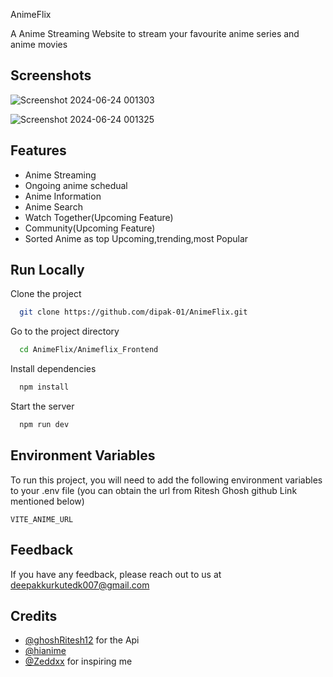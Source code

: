 
AnimeFlix 

A Anime Streaming Website to stream your favourite anime series and anime movies


 
## Screenshots
 
![Screenshot 2024-06-24 001303](https://github.com/dipak-01/AnimeFlix/assets/120103598/1f27a4c1-e01c-476a-9722-40a4a8657dff)

 ![Screenshot 2024-06-24 001325](https://github.com/dipak-01/AnimeFlix/assets/120103598/841b4f07-618b-4857-96e6-50305c4fbcf4)


 

 


 
 


## Features

- Anime Streaming
- Ongoing anime schedual
- Anime Information
- Anime Search
- Watch Together(Upcoming Feature)
- Community(Upcoming Feature)
- Sorted Anime as top Upcoming,trending,most Popular


## Run Locally

Clone the project

```bash
  git clone https://github.com/dipak-01/AnimeFlix.git
```

Go to the project directory

```bash
  cd AnimeFlix/Animeflix_Frontend  
```

Install dependencies

```bash
  npm install
```

Start the server

```bash
  npm run dev
```
 
## Environment Variables

To run this project, you will need to add the following environment variables to your .env file (you can obtain the url from Ritesh Ghosh github Link mentioned below)

`VITE_ANIME_URL`

 


## Feedback

If you have any feedback, please reach out to us at deepakkurkutedk007@gmail.com 


## Credits

- [@ghoshRitesh12](https://www.github.com/ghoshRitesh12) for the Api
- [@hianime](https://hianime.to/) 
- [@Zeddxx](https://www.github.com/Zeddxx) for inspiring me

